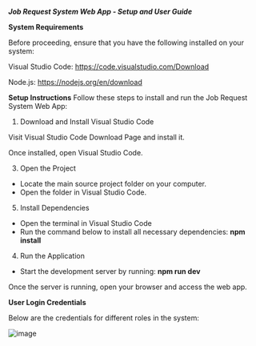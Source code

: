 ***Job Request System Web App - Setup and User Guide***

**System Requirements**

Before proceeding, ensure that you have the following installed on your system:

Visual Studio Code: https://code.visualstudio.com/Download

Node.js: https://nodejs.org/en/download

**Setup Instructions**
Follow these steps to install and run the Job Request System Web App:

1. Download and Install Visual Studio Code
   
Visit Visual Studio Code Download Page and install it.

Once installed, open Visual Studio Code.

3. Open the Project
- Locate the main source project folder on your computer.
- Open the folder in Visual Studio Code.

5. Install Dependencies
- Open the terminal in Visual Studio Code
- Run the command below to install all necessary dependencies:
**npm install**
  
4. Run the Application
- Start the development server by running:
**npm run dev**

Once the server is running, open your browser and access the web app.

**User Login Credentials**

Below are the credentials for different roles in the system:

![image](https://github.com/user-attachments/assets/66e68bf9-c8c5-4534-a399-96e9367c4214)


